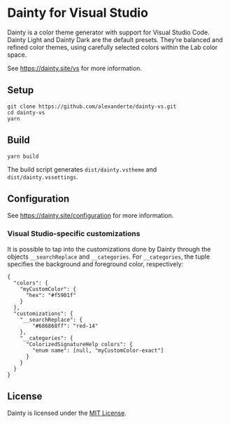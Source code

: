 # Dainty for Visual Studio

Dainty is a color theme generator with support for Visual Studio Code. Dainty Light and Dainty Dark are the default presets. They’re balanced and refined color themes, using carefully selected colors within the Lab color space.

See https://dainty.site/vs for more information.

## Setup

    git clone https://github.com/alexanderte/dainty-vs.git
    cd dainty-vs
    yarn

## Build

    yarn build

The build script generates `dist/dainty.vstheme` and `dist/dainty.vssettings`.

## Configuration

See https://dainty.site/configuration for more information.

### Visual Studio-specific customizations

It is possible to tap into the customizations done by Dainty through the objects `__searchReplace` and `__categories`. For `__categories`, the tuple specifies the background and foreground color, respectively:

    {
      "colors": {
        "myCustomColor": {
          "hex": "#f5901f"
        }
      },
      "customizations": {
        "__searchReplace": {
            "#686868ff": "red-14"
        },
        "__categories": {
          "ColorizedSignatureHelp colors": {
            "enum name": [null, "myCustomColor-exact"]
          }
        }
      }
    }

## License

Dainty is licensed under the [MIT License](https://github.com/alexanderte/dainty-vs/blob/master/license.md).
